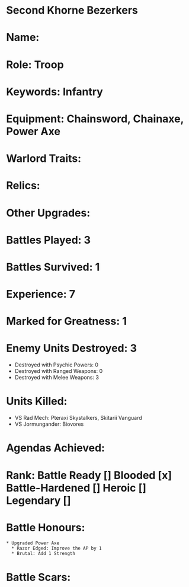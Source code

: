 # Second Khorne Bezerkers

# Name: 
# Role: Troop
# Keywords: Infantry
# Equipment: Chainsword, Chainaxe, Power Axe
# Warlord Traits:
# Relics:
# Other Upgrades:

# Battles Played: 3
# Battles Survived: 1
# Experience: 7
# Marked for Greatness: 1
# Enemy Units Destroyed: 3
  * Destroyed with Psychic Powers: 0
  * Destroyed with Ranged Weapons: 0 
  * Destroyed with Melee Weapons: 3
# Units Killed: 
   * VS Rad Mech: Pteraxi Skystalkers, Skitarii Vanguard
   * VS Jormungander: Biovores
# Agendas Achieved:

# Rank: Battle Ready [] Blooded [x] Battle-Hardened [] Heroic [] Legendary []

# Battle Honours: 
    * Upgraded Power Axe 
      * Razor Edged: Improve the AP by 1
      * Brutal: Add 1 Strength
# Battle Scars: